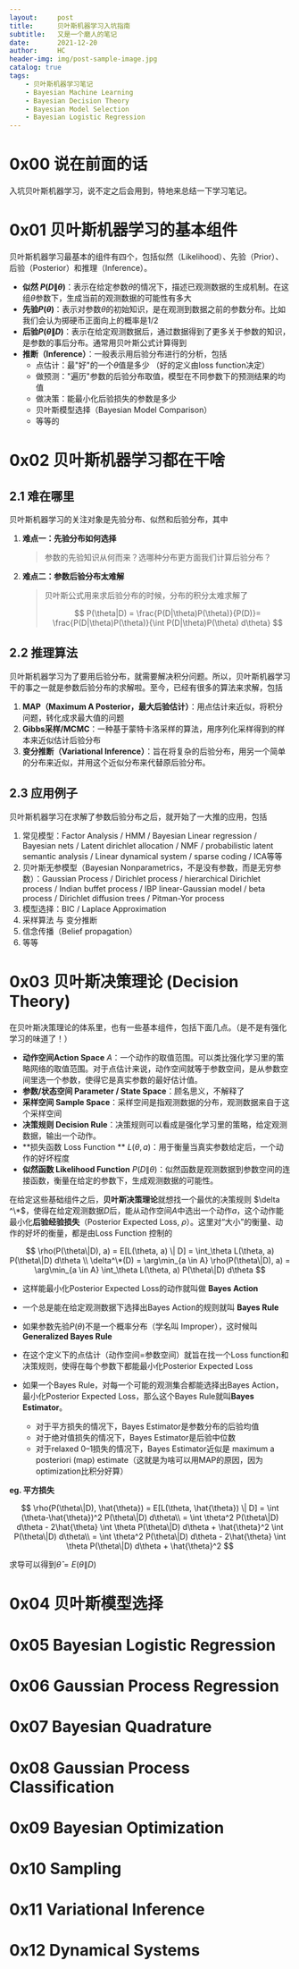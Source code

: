 ```yaml
---
layout:     post
title:      贝叶斯机器学习入坑指南
subtitle:   又是一个磨人的笔记
date:       2021-12-20
author:     HC
header-img: img/post-sample-image.jpg
catalog: true
tags:
    - 贝叶斯机器学习笔记
    - Bayesian Machine Learning
    - Bayesian Decision Theory
    - Bayesian Model Selection
    - Bayesian Logistic Regression
---
```




# 0x00 说在前面的话

入坑贝叶斯机器学习，说不定之后会用到，特地来总结一下学习笔记。



# 0x01 贝叶斯机器学习的基本组件

贝叶斯机器学习最基本的组件有四个，包括似然（Likelihood）、先验（Prior）、后验（Posterior）和推理（Inference）。

- **似然 $P(D\|\theta)$**：表示在给定参数$\theta$的情况下，描述已观测数据的生成机制。在这组$\theta$参数下，生成当前的观测数据的可能性有多大
- **先验$P(\theta)$**：表示对参数$\theta$的初始知识，是在观测到数据之前的参数分布。比如我们会认为掷硬币正面向上的概率是1/2
- **后验$P(\theta\|D)$**：表示在给定观测数据后，通过数据得到了更多关于参数的知识，是参数的事后分布。通常用贝叶斯公式计算得到
- **推断（Inference）**：一般表示用后验分布进行的分析，包括
  - 点估计：最"好"的一个$\theta$值是多少 （好的定义由loss function决定）
  - 做预测："遍历"参数的后验分布取值，模型在不同参数下的预测结果的均值
  - 做决策：能最小化后验损失的参数是多少
  - 贝叶斯模型选择（Bayesian Model Comparison）
  - 等等的



# 0x02 贝叶斯机器学习都在干啥

## 2.1 难在哪里

贝叶斯机器学习的关注对象是先验分布、似然和后验分布，其中

1. **难点一：先验分布如何选择**

   > 参数的先验知识从何而来？选哪种分布更方面我们计算后验分布？

2. **难点二：参数后验分布太难解**

   > 贝叶斯公式用来求后验分布的时候，分布的积分太难求解了
   >
   >  
   > $$
   > P(\theta|D) = \frac{P(D|\theta)P(\theta)}{P(D)}= \frac{P(D|\theta)P(\theta)}{\int P(D|\theta)P(\theta) d\theta}
   > $$
   >  
   >
   > 



## 2.2 推理算法

贝叶斯机器学习为了要用后验分布，就需要解决积分问题。所以，贝叶斯机器学习干的事之一就是参数后验分布的求解啦。至今，已经有很多的算法来求解，包括

1. **MAP（Maximum A Posterior，最大后验估计）**：用点估计来近似，将积分问题，转化成求最大值的问题
2. **Gibbs采样/MCMC**：一种基于蒙特卡洛采样的算法，用序列化采样得到的样本来近似估计后验分布
3. **变分推断（Variational Inference）**：旨在将复杂的后验分布，用另一个简单的分布来近似，并用这个近似分布来代替原后验分布。



## 2.3 应用例子

贝叶斯机器学习在求解了参数后验分布之后，就开始了一大推的应用，包括

1. 常见模型：Factor Analysis / HMM / Bayesian Linear regression / Bayesian nets / Latent dirichlet allocation / NMF / probabilistic latent semantic analysis / Linear dynamical system / sparse coding / ICA等等
2. 贝叶斯无参模型（Bayesian Nonparametrics，不是没有参数，而是无穷参数）：Gaussian Process / Dirichlet process / hierarchical Dirichlet process / Indian buffet process / IBP linear-Gaussian model / beta process / Dirichlet diffusion trees / Pitman-Yor process
3. 模型选择：BIC / Laplace Approximation
4. 采样算法 与 变分推断
5. 信念传播（Belief propagation）
6. 等等

 

# 0x03 贝叶斯决策理论 (Decision Theory)

在贝叶斯决策理论的体系里，也有一些基本组件，包括下面几点。（是不是有强化学习的味道了！）

- **动作空间Action Space** $A$：一个动作的取值范围。可以类比强化学习里的策略网络的取值范围。对于点估计来说，动作空间就等于参数空间，是从参数空间里选一个参数，使得它是真实参数的最好估计值。
- **参数/状态空间 Parameter / State Space**：顾名思义，不解释了
- **采样空间 Sample Space**：采样空间是指观测数据的分布，观测数据来自于这个采样空间
- **决策规则 Decision Rule**：决策规则可以看成是强化学习里的策略，给定观测数据，输出一个动作。
- **损失函数 Loss Function ** $L(\theta, a)$：用于衡量当真实参数给定后，一个动作的好坏程度
- **似然函数 Likelihood Function** $P(D\|\theta)$：似然函数是观测数据到参数空间的连接函数，衡量在给定的参数下，生成观测数据的可能性。

在给定这些基础组件之后，**贝叶斯决策理论**就想找一个最优的决策规则 $\delta ^\*$，使得在给定观测数据$D$后，能从动作空间$A$中选出一个动作$a$，这个动作能最小化**后验经验损失**（Posterior Expected Loss, $\rho$）。这里对“大小”的衡量、动作的好坏的衡量，都是由Loss Function 控制的




$$
\rho(P(\theta\|D), a) = E[L(\theta, a) \| D] = \int_\theta L(\theta, a) P(\theta\|D) d\theta \\
\delta^\*(D) = \arg\min_{a \in A} \rho(P(\theta\|D), a) = \arg\min_{a \in A} \int_\theta L(\theta, a) P(\theta\|D) d\theta
$$




- 这样能最小化Posterior Expected Loss的动作就叫做 **Bayes Action**
- 一个总是能在给定观测数据下选择出Bayes Action的规则就叫 **Bayes Rule**
- 如果参数先验$P(\theta)$不是一个概率分布（学名叫 Improper），这时候叫 **Generalized Bayes Rule**
- 在这个定义下的点估计（动作空间=参数空间）就旨在找一个Loss function和决策规则，使得在每个参数下都能最小化Posterior Expected Loss
- 如果一个Bayes Rule，对每一个可能的观测集合都能选择出Bayes Action，最小化Posterior Expected Loss，那么这个Bayes Rule就叫**Bayes Estimator**。

  - 对于平方损失的情况下，Bayes Estimator是参数分布的后验均值
  - 对于绝对值损失的情况下，Bayes Estimator是后验中位数
  - 对于relaxed 0–1损失的情况下，Bayes Estimator近似是 maximum a posteriori (map) estimate（这就是为啥可以用MAP的原因，因为optimization比积分好算）



**eg. 平方损失**


$$
\rho(P(\theta\|D), \hat{\theta}) = E[L(\theta, \hat{\theta}) \| D] = \int (\theta-\hat{\theta})^2 P(\theta\|D) d\theta\\
= \int \theta^2 P(\theta\|D) d\theta - 2\hat{\theta} \int \theta  P(\theta\|D) d\theta + \hat{\theta}^2 \int P(\theta\|D) d\theta\\
= \int \theta^2 P(\theta\|D) d\theta - 2\hat{\theta} \int \theta  P(\theta\|D) d\theta + \hat{\theta}^2
$$


求导可以得到$\hat{\theta}=E(\theta\|D)$



# 0x04 贝叶斯模型选择



# 0x05 Bayesian Logistic Regression



# 0x06 Gaussian Process Regression

[高斯过程回归算法在这里]: http://huangc.top/2018/03/11/Gaussian-Process-Regression-2018/	"高斯过程回归算法在这里"



# 0x07 Bayesian Quadrature



# 0x08 Gaussian Process Classification



# 0x09 Bayesian Optimization



# 0x10 Sampling



[采样算法在这里]: http://huangc.top/2019/03/24/sampling-2019/	"采样算法在这里"



# 0x11 Variational Inference



# 0x12 Dynamical Systems





